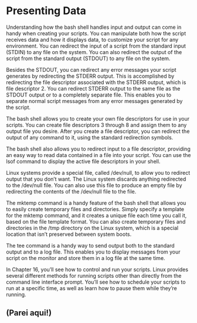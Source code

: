# Presenting Data
Understanding how the bash shell handles input and output can come in handy when creating your scripts. You can manipulate both how the script receives data and how it displays data, to customize your script for any environment. You can redirect the input of a script from the standard input (STDIN) to any file on the system. You can also redirect the output of the script from the standard output (STDOUT) to any file on the system.

Besides the STDOUT, you can redirect any error messages your script generates by redirecting the STDERR output. This is accomplished by redirecting the file descriptor associated with the STDERR output, which is file descriptor 2. You can redirect STDERR output to the same file as the STDOUT output or to a completely separate file. This enables you to separate normal script messages from any error messages generated by the script.

The bash shell allows you to create your own file descriptors for use in your scripts. You can create file descriptors 3 through 8 and assign them to any output file you desire. After you create a file descriptor, you can redirect the output of any command to it, using the standard redirection symbols.

The bash shell also allows you to redirect input to a file descriptor, providing an easy way to read data contained in a file into your script. You can use the lsof command to display the active file descriptors in your shell.

Linux systems provide a special file, called /dev/null, to allow you to redirect output that you don’t want. The Linux system discards anything redirected to the /dev/null file. You can also use this file to produce an empty file by redirecting the contents of the /dev/null file to the file.

The mktemp command is a handy feature of the bash shell that allows you to easily create temporary files and directories. Simply specify a template for the mktemp command, and it creates a unique file each time you call it, based on the file template format. You can also create temporary files and directories in the /tmp directory on the Linux system, which is a special location that isn’t preserved between system boots.

The tee command is a handy way to send output both to the standard output and to a log file. This enables you to display messages from your script on the monitor and store them in a log file at the same time.

In Chapter 16, you’ll see how to control and run your scripts. Linux provides several different methods for running scripts other than directly from the command line interface prompt. You’ll see how to schedule your scripts to run at a specific time, as well as learn how to pause them while they’re running.

##  (Parei aqui!)
